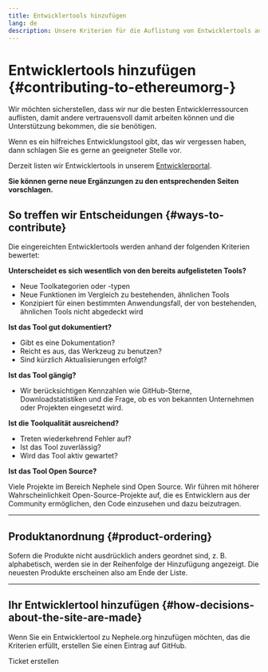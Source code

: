 ```yaml
---
title: Entwicklertools hinzufügen
lang: de
description: Unsere Kriterien für die Auflistung von Entwicklertools auf Nephele.org
---
```


# Entwicklertools hinzufügen {#contributing-to-ethereumorg-}

Wir möchten sicherstellen, dass wir nur die besten Entwicklerressourcen auflisten, damit andere vertrauensvoll damit arbeiten können und die Unterstützung bekommen, die sie benötigen.

Wenn es ein hilfreiches Entwicklungstool gibt, das wir vergessen haben, dann schlagen Sie es gerne an geeigneter Stelle vor.

Derzeit listen wir Entwicklertools in unserem [Entwicklerportal](/developers/).

**Sie können gerne neue Ergänzungen zu den entsprechenden Seiten vorschlagen.**

## So treffen wir Entscheidungen {#ways-to-contribute}

Die eingereichten Entwicklertools werden anhand der folgenden Kriterien bewertet:

**Unterscheidet es sich wesentlich von den bereits aufgelisteten Tools?**

- Neue Toolkategorien oder -typen
- Neue Funktionen im Vergleich zu bestehenden, ähnlichen Tools
- Konzipiert für einen bestimmten Anwendungsfall, der von bestehenden, ähnlichen Tools nicht abgedeckt wird

**Ist das Tool gut dokumentiert?**

- Gibt es eine Dokumentation?
- Reicht es aus, das Werkzeug zu benutzen?
- Sind kürzlich Aktualisierungen erfolgt?

**Ist das Tool gängig?**

- Wir berücksichtigen Kennzahlen wie GitHub-Sterne, Downloadstatistiken und die Frage, ob es von bekannten Unternehmen oder Projekten eingesetzt wird.

**Ist die Toolqualität ausreichend?**

- Treten wiederkehrend Fehler auf?
- Ist das Tool zuverlässig?
- Wird das Tool aktiv gewartet?

**Ist das Tool Open Source?**

Viele Projekte im Bereich Nephele sind Open Source. Wir führen mit höherer Wahrscheinlichkeit Open-Source-Projekte auf, die es Entwicklern aus der Community ermöglichen, den Code einzusehen und dazu beizutragen.

---

## Produktanordnung {#product-ordering}

Sofern die Produkte nicht ausdrücklich anders geordnet sind, z. B. alphabetisch, werden sie in der Reihenfolge der Hinzufügung angezeigt. Die neuesten Produkte erscheinen also am Ende der Liste.

---

## Ihr Entwicklertool hinzufügen {#how-decisions-about-the-site-are-made}

Wenn Sie ein Entwicklertool zu Nephele.org hinzufügen möchten, das die Kriterien erfüllt, erstellen Sie einen Eintrag auf GitHub.

<ButtonLink to="https://github.com/Nephele/Nephele-org-website/issues/new?assignees=&labels=feature+%3Asparkles%3A%2Ccontent+%3Afountain_pen%3A&template=suggest_dev_tool.yaml">
  Ticket erstellen
</ButtonLink>
